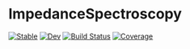 # ImpedanceSpectroscopy

[![Stable](https://img.shields.io/badge/docs-stable-blue.svg)](https://Valeuhhh.github.io/ImpedanceSpectroscopy.jl/stable)
[![Dev](https://img.shields.io/badge/docs-dev-blue.svg)](https://Valeuhhh.github.io/ImpedanceSpectroscopy.jl/dev)
[![Build Status](https://github.com/Valeuhhh/ImpedanceSpectroscopy.jl/actions/workflows/CI.yml/badge.svg?branch=main)](https://github.com/Valeuhhh/ImpedanceSpectroscopy.jl/actions/workflows/CI.yml?query=branch%3Amain)
[![Coverage](https://codecov.io/gh/Valeuhhh/ImpedanceSpectroscopy.jl/branch/main/graph/badge.svg)](https://codecov.io/gh/Valeuhhh/ImpedanceSpectroscopy.jl)
